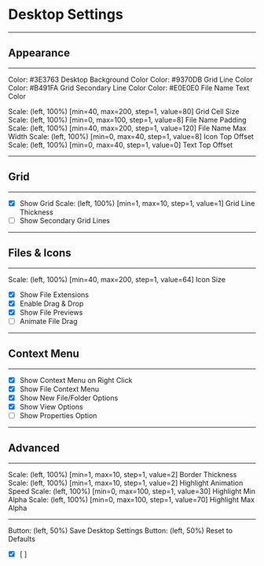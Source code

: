 # Desktop Settings
---

## Appearance
---
Color: #3E3763 Desktop Background Color
Color: #9370DB Grid Line Color
Color: #B491FA Grid Secondary Line Color
Color: #E0E0E0 File Name Text Color

Scale: (left, 100%) [min=40, max=200, step=1, value=80] Grid Cell Size
Scale: (left, 100%) [min=0, max=100, step=1, value=8] File Name Padding
Scale: (left, 100%) [min=40, max=200, step=1, value=120] File Name Max Width
Scale: (left, 100%) [min=0, max=40, step=1, value=8] Icon Top Offset
Scale: (left, 100%) [min=0, max=40, step=1, value=0] Text Top Offset

---

## Grid
---
- [x] Show Grid
Scale: (left, 100%) [min=1, max=10, step=1, value=1] Grid Line Thickness
- [ ] Show Secondary Grid Lines

---

## Files & Icons
---
Scale: (left, 100%) [min=40, max=200, step=1, value=64] Icon Size
- [x] Show File Extensions
- [x] Enable Drag & Drop
- [x] Show File Previews
- [ ] Animate File Drag

---

## Context Menu
---
- [x] Show Context Menu on Right Click
- [x] Show File Context Menu
- [x] Show New File/Folder Options
- [x] Show View Options
- [ ] Show Properties Option

---

## Advanced
---
Scale: (left, 100%) [min=1, max=10, step=1, value=2] Border Thickness
Scale: (left, 100%) [min=1, max=10, step=1, value=2] Highlight Animation Speed
Scale: (left, 100%) [min=0, max=100, step=1, value=30] Highlight Min Alpha
Scale: (left, 100%) [min=0, max=100, step=1, value=70] Highlight Max Alpha

---

Button: (left, 50%) Save Desktop Settings
Button: (left, 50%) Reset to Defaults
- [x] [ ] 